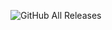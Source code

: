 ![GitHub All Releases](https://img.shields.io/github/downloads/Antonio23-Leyva/Servidor-De-Archivos/total?logo=GItHub&logoColor=ca1639&style=flat-square)
